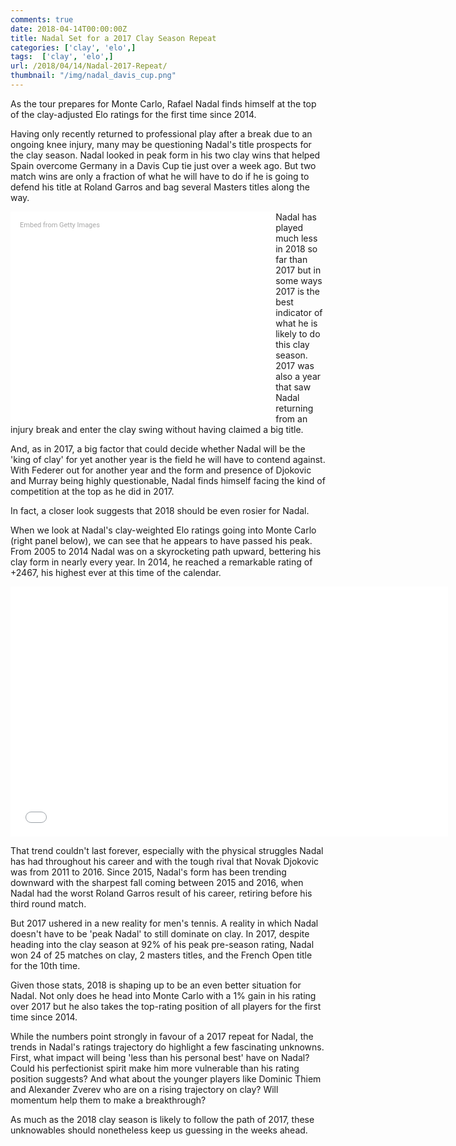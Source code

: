 ```yaml
---
comments: true
date: 2018-04-14T00:00:00Z
title: Nadal Set for a 2017 Clay Season Repeat
categories: ['clay', 'elo',]
tags:  ['clay', 'elo',]
url: /2018/04/14/Nadal-2017-Repeat/
thumbnail: "/img/nadal_davis_cup.png"
---
```


As the tour prepares for Monte Carlo, Rafael Nadal finds himself at the top of the clay-adjusted Elo ratings for the first time since 2014. 

<!--more-->

Having only recently returned to professional play after a break due to an ongoing knee injury, many may be questioning Nadal's title prospects for the clay season. Nadal looked in peak form in his two clay wins that helped Spain overcome Germany in a Davis Cup tie just over a week ago. But two match wins are only a fraction of what he will have to do if he is going to defend his title at Roland Garros and bag several Masters titles along the way.

<div class="getty embed image" style="background-color:#fff;display:inline-block;font-family:Roboto,sans-serif;color:#a7a7a7;font-size:11px;width:100%;max-width:394px;float:left;padding:3%;"><div style="padding:0;margin:0;text-align:left;"><a href="http://www.gettyimages.com.au/detail/942710268" target="_blank" style="color:#a7a7a7;text-decoration:none;font-weight:normal !important;border:none;display:inline-block;">Embed from Getty Images</a></div><div style="overflow:hidden;position:relative;height:0;padding:74.242424% 0 0 0;width:100%;"><iframe src="//embed.gettyimages.com/embed/942710268?et=zOMCM1SYS4Zm6qpv2lte8A&tld=com.au&sig=dIco0K4lBAxp2yTkyZR9J3tN2SS7eW4ZamQqm9M1qmA=&caption=true&ver=1" scrolling="no" frameborder="0" width="594" height="441" style="display:inline-block;position:absolute;top:0;left:0;width:100%;height:100%;margin:0;"></iframe></div></div>

Nadal has played much less in 2018 so far than 2017 but in some ways 2017 is the best indicator of what he is likely to do this clay season. 2017 was also a year that saw Nadal returning from an injury break and enter the clay swing without having claimed a big title. 


And, as in 2017, a big factor that could decide whether Nadal will be the 'king of clay' for yet another year is the field he will have to contend against. With Federer out for another year and the form and presence of Djokovic and Murray being highly questionable, Nadal finds himself facing the kind of competition at the top as he did in 2017. 

In fact, a closer look suggests that 2018 should be even rosier for Nadal.

When we look at Nadal's clay-weighted Elo ratings going into Monte Carlo (right panel below), we can see that he appears to have passed his peak. From 2005 to 2014 Nadal was on a skyrocketing path upward, bettering his clay form in nearly every year. In 2014, he reached a remarkable rating of +2467, his highest ever at this time of the calendar. 

<iframe width="700" height="400" frameborder="0" scrolling="no" src="//plot.ly/~on-the-t/1529.embed"></iframe>

That trend couldn't last forever, especially with the physical struggles Nadal has had throughout his career and with the tough rival that Novak Djokovic was from 2011 to 2016. Since 2015, Nadal's form has been trending downward with the sharpest fall coming between 2015 and 2016, when Nadal had the worst Roland Garros result of his career, retiring before his third round match. 

But 2017 ushered in a new reality for men's tennis. A reality in which Nadal doesn't have to be 'peak Nadal' to still dominate on clay. In 2017, despite heading into the clay season at 92% of his peak pre-season rating, Nadal won 24 of 25 matches on clay, 2 masters titles, and the French Open title for the 10th time. 

Given those stats, 2018 is shaping up to be an even better situation for Nadal. Not only does he head into Monte Carlo with a 1% gain in his rating over 2017 but he also takes the top-rating position of all players for the first time since 2014.


While the numbers point strongly in favour of a 2017 repeat for Nadal, the trends in Nadal's ratings trajectory do highlight a few fascinating unknowns. First, what impact will being 'less than his personal best' have on Nadal? Could his perfectionist spirit make him more vulnerable than his rating position suggests? And what about the younger players like Dominic Thiem and Alexander Zverev who are on a rising trajectory on clay? Will momentum help them to make a breakthrough?

As much as the 2018 clay season is likely to follow the path of 2017, these unknowables should nonetheless keep us guessing in the weeks ahead. 
